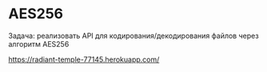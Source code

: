 # AES256
Задача: реализовать API для кодирования/декодирования файлов через алгоритм AES256

https://radiant-temple-77145.herokuapp.com/
